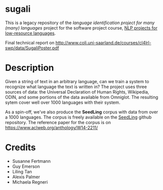 sugali
======

This is a legacy repository of the *language identification project for many (many) languages* project for the software project course, [NLP projects for low-resource languages](http://www.coli.uni-saarland.de/courses/cl4lrl-swp/page.php?id=projects).

Final technical report on http://www.coli.uni-saarland.de/courses/cl4lrl-swp/data/SugaliPoster.pdf


Description
=====

Given a string of text in an arbitrary language, can we train a system to recognize what language the text is written in? The project uses three sources of data: the Universal Declaration of Human Rights, Wikipedia, ODIN, and some portions of the data available from Omniglot. The resulting sytem cover well over 1000 languages with their system.

As a spin-off, we've also produce the **SeedLing** corpus with data from over a 1000 languages. The corpus is freely available on the [SeedLing](https://github.com/alvations/SeedLing) github repository. The reference paper for the corpus is on https://www.aclweb.org/anthology/W14-2211/ 


Credits
====

* Susanne Fertmann
* Guy Emerson
* Liling Tan
* Alexis Palmer 
* Michaela Regneri
